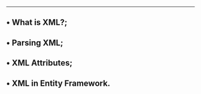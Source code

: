 -----------------------------------
• What is XML?;
-----------------------------------
• Parsing XML;
-----------------------------
• XML Attributes;
-----------------------------------
• XML in Entity Framework.
----------------------------------
